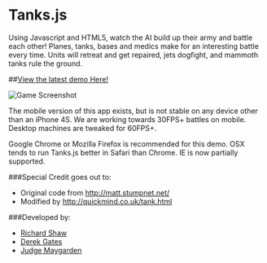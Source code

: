 Tanks.js
========

Using Javascript and HTML5, watch the AI build up their army and battle each other!  Planes, tanks, bases and medics make for an interesting battle every time.  Units will retreat and get repaired, jets dogfight, and mammoth tanks rule the ground.

##[View the latest demo Here!](http://tanks.richardshaw.us)

![Game Screenshot](http://src.richardshaw.us/img/tanks.jsv2.jpg)

The mobile version of this app exists, but is not stable on any device other than an iPhone 4S.  We are working towards 30FPS+ battles on mobile.  Desktop machines are tweaked for 60FPS+.

Google Chrome or Mozilla Firefox is recommended for this demo.  OSX tends to run Tanks.js better in Safari than Chrome.  IE is now partially supported.


###Special Credit goes out to:
* Original code from http://matt.stumpnet.net/
* Modified by http://quickmind.co.uk/tank.html

###Developed by:
* [Richard Shaw](https://github.com/blitzxion)
* [Derek Gates](https://github.com/derekgates)
* [Judge Maygarden](https://github.com/jmaygarden)
